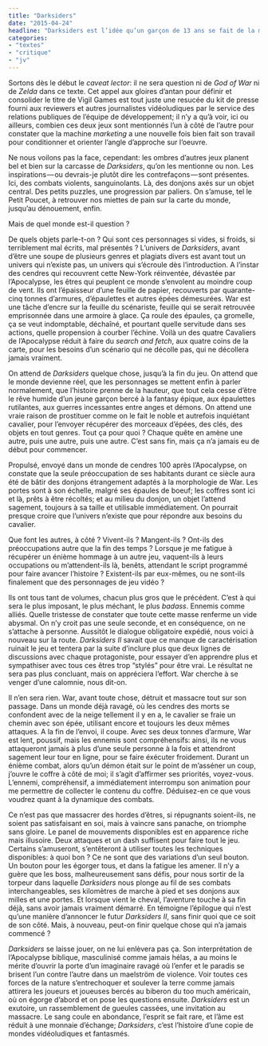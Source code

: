 ```yaml
---
title: "Darksiders"
date: "2015-04-24"
headline: "Darksiders est l’idée qu’un garçon de 13 ans se fait de la masculinité."
categories:
- "textes"
- "critique"
- "jv"
---
```


Sortons dès le début le _caveat lector_: il ne sera question ni de _God of War_ ni de _Zelda_ dans ce texte. Cet appel aux gloires d’antan pour définir et consolider le titre de Vigil Games est tout juste une resucée du kit de presse fourni aux reviewers et autres journalistes vidéoludiques par le service des relations publiques de l’équipe de développement; il n’y a qu’à voir, ici ou ailleurs, combien ces deux jeux sont mentionnés l’un à côté de l’autre pour constater que la machine _marketing_ a une nouvelle fois bien fait son travail pour conditionner et orienter l’angle d’approche sur l’oeuvre.

Ne nous voilons pas la face, cependant: les ombres d’autres jeux planent bel et bien sur la carcasse de _Darksiders_, qu’on les mentionne ou non. Les inspirations — ou devrais-je plutôt dire les contrefaçons — sont présentes. Ici, des combats violents, sanguinolants. Là, des donjons axés sur un objet central. Des petits puzzles, une progression par paliers. On s’amuse, tel le Petit Poucet, à retrouver nos miettes de pain sur la carte du monde, jusqu’au dénouement, enfin.

Mais de quel monde est-il question ?

De quels objets parle-t-on ? Qui sont ces personnages si vides, si froids, si terriblement mal écrits, mal présentés ? L’univers de _Darksiders_, avant d’être une soupe de plusieurs genres et plagiats divers est avant tout un univers qui n’existe pas, un univers qui s’écroule dès l’introduction. A l’instar des cendres qui recouvrent cette New-York réinventée, dévastée par l’Apocalypse, les êtres qui peuplent ce monde s’envolent au moindre coup de vent. Ils ont l’épaisseur d’une feuille de papier, recouverts par quarante-cinq tonnes d’armures, d’épaulettes et autres épées démesurées. War est une tâche d’encre sur la feuille du scénariste, feuille qui se serait retrouvée emprisonnée dans une armoire à glace. Ça roule des épaules, ça gromelle, ça se veut indomptable, déchaîné, et pourtant quelle servitude dans ses actions, quelle propension à courber l’échine. Voilà un des quatre Cavaliers de l’Apocalypse réduit à faire du _search and fetch_, aux quatre coins de la carte, pour les besoins d’un scénario qui ne décolle pas, qui ne décollera jamais vraiment.

On attend de _Darksiders_ quelque chose, jusqu’à la fin du jeu. On attend que le monde devienne réel, que les personnages se mettent enfin à parler normalement, que l’histoire prenne de la hauteur, que tout cela cesse d’être le rêve humide d’un jeune garçon bercé à la fantasy épique, aux épaulettes rutilantes, aux guerres incessantes entre anges et démons. On attend une vraie raison de prostituer comme on le fait le noble et autrefois inquiétant cavalier, pour l’envoyer récupérer des morceaux d’épées, des clés, des objets en tout genres. Tout ça pour quoi ? Chaque quête en amène une autre, puis une autre, puis une autre. C’est sans fin, mais ça n’a jamais eu de début pour commencer.

Propulsé, envoyé dans un monde de cendres 100 après l’Apocalypse, on constate que la seule préoccupation de ses habitants durant ce siècle aura été de bâtir des donjons étrangement adaptés à la morphologie de War. Les portes sont à son échelle, malgré ses épaules de boeuf; les coffres sont ici et là, prêts à être récoltés; et au milieu du donjon, un objet l’attend sagement, toujours à sa taille et utilisable immédiatement. On pourrait presque croire que l’univers n’existe que pour répondre aux besoins du cavalier.

Que font les autres, à côté ? Vivent-ils ? Mangent-ils ? Ont-ils des préoccupations autre que la fin des temps ? Lorsque je me fatigue à récupérer un énième hommage à un autre jeu, vaquent-ils à leurs occupations ou m’attendent-ils là, benêts, attendant le script programmé pour faire avancer l’histoire ? Existent-ils par eux-mêmes, ou ne sont-ils finalement que des personnages de jeu vidéo ?

Ils ont tous tant de volumes, chacun plus gros que le précédent. C’est à qui sera le plus imposant, le plus méchant, le plus _badass_. Ennemis comme alliés. Quelle tristesse de constater que toute cette masse renferme un vide abysmal. On n’y croit pas une seule seconde, et en conséquence, on ne s’attache à personne. Aussitôt le dialogue obligatoire expédié, nous voici à nouveau sur la route. _Darksiders II_ savait que ce manque de caractérisation ruinait le jeu et tentera par la suite d’inclure plus que deux lignes de discussions avec chaque protagoniste, pour essayer d’en apprendre plus et sympathiser avec tous ces êtres trop “stylés” pour être vrai. Le résultat ne sera pas plus concluant, mais on appréciera l’effort. War cherche à se venger d’une calomnie, nous dit-on.

Il n’en sera rien. War, avant toute chose, détruit et massacre tout sur son passage. Dans un monde déjà ravagé, où les cendres des morts se confondent avec de la neige tellement il y en a, le cavalier se fraie un chemin avec son épée, utilisant encore et toujours les deux mêmes attaques. A la fin de l’envoi, il coupe. Avec ses deux tonnes d’armure, War est lent, poussif, mais les ennemis sont compréhensifs: ainsi, ils ne vous attaqueront jamais à plus d’une seule personne à la fois et attendront sagement leur tour en ligne, pour se faire éxécuter froidement. Durant un énième combat, alors qu’un démon était sur le point de m’asséner un coup, j’ouvre le coffre à côté de moi; il s’agit d’affirmer ses priorités, voyez-vous. L’ennemi, compréhensif, a immédiatement interrompu son animation pour me permettre de collecter le contenu du coffre. Déduisez-en ce que vous voudrez quant à la dynamique des combats.

Ce n’est pas que massacrer des hordes d’êtres, si répugnants soient-ils, ne soient pas satisfaisant en soi, mais à vaincre sans panache, on triomphe sans gloire. Le panel de mouvements disponibles est en apparence riche mais illusoire. Deux attaques et un dash suffisent pour faire tout le jeu. Certains s’amuseront, s’entêteront à utiliser toutes les techniques disponibles: à quoi bon ? Ce ne sont que des variations d’un seul bouton. Un bouton pour les égorger tous, et dans la fatigue les amener. Il n’y a guère que les boss, malheureusement sans défis, pour nous sortir de la torpeur dans laquelle _Darksiders_ nous plonge au fil de ses combats interchangeables, ses kilomètres de marche à pied et ses donjons aux milles et une portes. Et lorsque vient le cheval, l’aventure touche à sa fin déjà, sans avoir jamais vraiment démarré. En témoigne l’épilogue qui n’est qu’une manière d’annoncer le futur _Darksiders II_, sans finir quoi que ce soit de son côté. Mais, à nouveau, peut-on finir quelque chose qui n’a jamais commencé ?

_Darksiders_ se laisse jouer, on ne lui enlèvera pas ça. Son interprétation de l’Apocalypse biblique, masculinisé comme jamais hélas, a au moins le mérite d’ouvrir la porte d’un imaginaire ravagé où l’enfer et le paradis se brisent l’un contre l’autre dans un maelström de violence. Voir toutes ces forces de la nature s’entrechoquer et soulever la terre comme jamais attirera les joueurs et joueuses bercés au biberon du too much américain, où on égorge d’abord et on pose les questions ensuite. _Darksiders_ est un exutoire, un rassemblement de gueules cassées, une invitation au massacre. Le sang coule en abondance, l’esprit se fait rare, et l’âme est réduit à une monnaie d’échange; _Darksiders_, c’est l’histoire d’une copie de mondes vidéoludiques et fantasmés.
